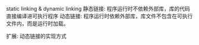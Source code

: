 static linking & dynamic linking
静态链接: 程序运行时不依赖外部库，库的代码直接编译进可执行程序
动态链接: 程序运行时依赖外部库，库文件不包含在可执行文件内，而是运行时加载。

扩展:
动态链接的实现方式